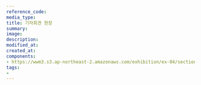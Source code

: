 ```yaml
---
reference_code:
media_type:
title: 기자회견 현장
summary:
image:
description:
modified_at:
created_at:
components:
- https://wwm3.s3.ap-northeast-2.amazonaws.com/exhibition/ex-04/section-01-right/9_기자회견+현장.jpg
tags:
-
---
```

